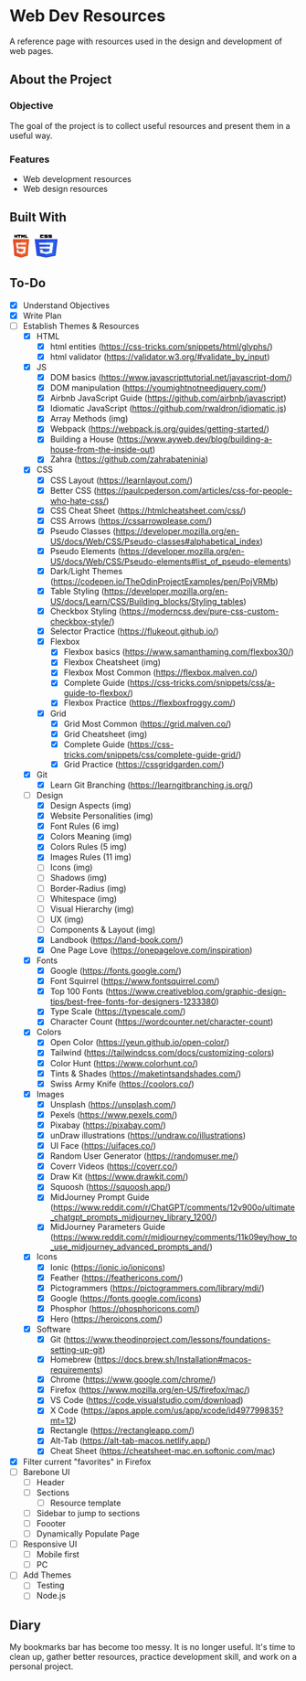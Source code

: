 # Web Dev Resources

A reference page with resources used in the design and development of web pages.

## About the Project

<!-- ### Preview

<div align='center'>
    <img src='./README/project-preview.png'>
</div>

### Live

<a href='http://google.com/'>Google</a> -->

### Objective

The goal of the project is to collect useful resources and present them in a
useful way.

### Features

- Web development resources
- Web design resources
<!-- - Add something
- Edit something
- Remove something
- Allow users to complicate dev's job -->

## Built With

<img src='./README/html5-logo.svg' style='width:40px; height: 40px' >
<img src='./README/css3-logo.svg' style='width:40px; height: 40px' >
<!-- <img src='./README/javascript-logo.svg' style='width:40px; height: 40px' > -->

## To-Do

- [x] Understand Objectives
- [x] Write Plan
- [ ] Establish Themes & Resources
  - [x] HTML
    - [x] html entities (https://css-tricks.com/snippets/html/glyphs/)
    - [x] html validator (https://validator.w3.org/#validate_by_input)
  - [x] JS
    - [x] DOM basics (https://www.javascripttutorial.net/javascript-dom/)
    - [x] DOM manipulation (https://youmightnotneedjquery.com/)
    - [x] Airbnb JavaScript Guide (https://github.com/airbnb/javascript)
    - [x] Idiomatic JavaScript (https://github.com/rwaldron/idiomatic.js)
    - [x] Array Methods (img)
    - [x] Webpack (https://webpack.js.org/guides/getting-started/)
    - [x] Building a House (https://www.ayweb.dev/blog/building-a-house-from-the-inside-out)
    - [x] Zahra (https://github.com/zahrabateninia)
  - [x] CSS
    - [x] CSS Layout (https://learnlayout.com/)
    - [x] Better CSS (https://paulcpederson.com/articles/css-for-people-who-hate-css/)
    - [x] CSS Cheat Sheet (https://htmlcheatsheet.com/css/)
    - [x] CSS Arrows (https://cssarrowplease.com/)
    - [x] Pseudo Classes (https://developer.mozilla.org/en-US/docs/Web/CSS/Pseudo-classes#alphabetical_index)
    - [x] Pseudo Elements (https://developer.mozilla.org/en-US/docs/Web/CSS/Pseudo-elements#list_of_pseudo-elements)
    - [x] Dark/Light Themes (https://codepen.io/TheOdinProjectExamples/pen/PojVRMb)
    - [x] Table Styling (https://developer.mozilla.org/en-US/docs/Learn/CSS/Building_blocks/Styling_tables)
    - [x] Checkbox Styling (https://moderncss.dev/pure-css-custom-checkbox-style/)
    - [x] Selector Practice (https://flukeout.github.io/)
    - [x] Flexbox
      - [x] Flexbox basics (https://www.samanthaming.com/flexbox30/)
      - [x] Flexbox Cheatsheet (img)
      - [x] Flexbox Most Common (https://flexbox.malven.co/)
      - [x] Complete Guide (https://css-tricks.com/snippets/css/a-guide-to-flexbox/)
      - [x] Flexbox Practice (https://flexboxfroggy.com/)
    - [x] Grid
      - [x] Grid Most Common (https://grid.malven.co/)
      - [x] Grid Cheatsheet (img)
      - [x] Complete Guide (https://css-tricks.com/snippets/css/complete-guide-grid/)
      - [x] Grid Practice (https://cssgridgarden.com/)
  - [x] Git
    - [x] Learn Git Branching (https://learngitbranching.js.org/)
  - [ ] Design
    - [x] Design Aspects (img)
    - [x] Website Personalities (img)
    - [x] Font Rules (6 img)
    - [x] Colors Meaning (img)
    - [x] Colors Rules (5 img)
    - [x] Images Rules (11 img)
    - [ ] Icons (img)
    - [ ] Shadows (img)
    - [ ] Border-Radius (img)
    - [ ] Whitespace (img)
    - [ ] Visual Hierarchy (img)
    - [ ] UX (img)
    - [ ] Components & Layout (img)
    - [x] Landbook (https://land-book.com/)
    - [x] One Page Love (https://onepagelove.com/inspiration)
  - [x] Fonts
    - [x] Google (https://fonts.google.com/)
    - [x] Font Squirrel (https://www.fontsquirrel.com/)
    - [x] Top 100 Fonts (https://www.creativebloq.com/graphic-design-tips/best-free-fonts-for-designers-1233380)
    - [x] Type Scale (https://typescale.com/)
    - [x] Character Count (https://wordcounter.net/character-count)
  - [x] Colors
    - [x] Open Color (https://yeun.github.io/open-color/)
    - [x] Tailwind (https://tailwindcss.com/docs/customizing-colors)
    - [x] Color Hunt (https://www.colorhunt.co/)
    - [x] Tints & Shades (https://maketintsandshades.com/)
    - [x] Swiss Army Knife (https://coolors.co/)
  - [x] Images
    - [x] Unsplash (https://unsplash.com/)
    - [x] Pexels (https://www.pexels.com/)
    - [x] Pixabay (https://pixabay.com/)
    - [x] unDraw illustrations (https://undraw.co/illustrations)
    - [x] UI Face (https://uifaces.co/)
    - [x] Random User Generator (https://randomuser.me/)
    - [x] Coverr Videos (https://coverr.co/)
    - [x] Draw Kit (https://www.drawkit.com/)
    - [x] Squoosh (https://squoosh.app/)
    - [x] MidJourney Prompt Guide (https://www.reddit.com/r/ChatGPT/comments/12v900o/ultimate_chatgpt_prompts_midjourney_library_1200/)
    - [x] MidJourney Parameters Guide (https://www.reddit.com/r/midjourney/comments/11k09ey/how_to_use_midjourney_advanced_prompts_and/)
  - [x] Icons
    - [x] Ionic (https://ionic.io/ionicons)
    - [x] Feather (https://feathericons.com/)
    - [x] Pictogrammers (https://pictogrammers.com/library/mdi/)
    - [x] Google (https://fonts.google.com/icons)
    - [x] Phosphor (https://phosphoricons.com/)
    - [x] Hero (https://heroicons.com/)
  - [x] Software
    - [x] Git (https://www.theodinproject.com/lessons/foundations-setting-up-git)
    - [x] Homebrew (https://docs.brew.sh/Installation#macos-requirements)
    - [x] Chrome (https://www.google.com/chrome/)
    - [x] Firefox (https://www.mozilla.org/en-US/firefox/mac/)
    - [x] VS Code (https://code.visualstudio.com/download)
    - [x] X Code (https://apps.apple.com/us/app/xcode/id497799835?mt=12)
    - [x] Rectangle (https://rectangleapp.com/)
    - [x] Alt-Tab (https://alt-tab-macos.netlify.app/)
    - [x] Cheat Sheet (https://cheatsheet-mac.en.softonic.com/mac)
- [x] Filter current "favorites" in Firefox
- [ ] Barebone UI
  - [ ] Header
  - [ ] Sections
    - [ ] Resource template
  - [ ] Sidebar to jump to sections
  - [ ] Foooter
  - [ ] Dynamically Populate Page
- [ ] Responsive UI
  - [ ] Mobile first
  - [ ] PC
- [ ] Add Themes
  - [ ] Testing
  - [ ] Node.js

<!-- ## Lessons & Difficulties

Some lessons learned along the way -->

## Diary

My bookmarks bar has become too messy. It is no longer useful. It's time
to clean up, gather better resources, practice development skill, and
work on a personal project.
